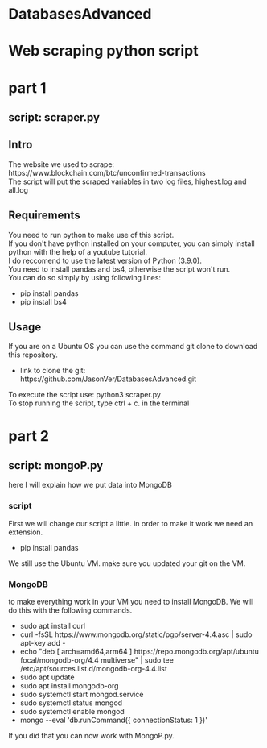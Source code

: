 # DatabasesAdvanced

<h1> Web scraping python script </h1>
<h1> part 1</h1>
<h2>script: scraper.py</h2>
<h2> Intro </h2>
The website we used to scrape: https://www.blockchain.com/btc/unconfirmed-transactions <br>
The script will put the scraped variables in two log files, highest.log and all.log <br>

<h2> Requirements </h2>
You need to run python to make use of this script. <br>
If you don't have python installed on your computer, you can simply install python with the help of a youtube tutorial. <br>
I do reccomend to use the latest version of Python (3.9.0). <br>
You need to install pandas and bs4, otherwise the script won't run. <br>
You can do so simply by using following lines: <br>
<ul>
  <li> pip install pandas </li>
  <li> pip install bs4 </li>
</ul>

<h2> Usage </h2>
If you are on a Ubuntu OS you can use the command git clone to download this repository. <br>
<ul>
  <li> link to clone the git: https://github.com/JasonVer/DatabasesAdvanced.git </li>
</ul>
To execute the script use: python3 scraper.py <br>
To stop running the script, type ctrl + c. in the terminal <br>

<h1>part 2</h1>
<h2> script: mongoP.py </h2>
here I will explain how we put data into MongoDB
<h3>script</h3>
First we will change our script a little. in order to make it work we need an extension.
<ul>
  <li> pip install pandas </li>
 </ul>
 
 We still use the Ubuntu VM.
 make sure you updated your git on the VM.
 <h3>MongoDB</h3>
 to make everything work in your VM you need to install MongoDB. We will do this with the following commands.
 <ul>
 <li>sudo apt install curl</li>
<li>curl -fsSL https://www.mongodb.org/static/pgp/server-4.4.asc | sudo apt-key add -</li>
<li>echo "deb [ arch=amd64,arm64 ] https://repo.mongodb.org/apt/ubuntu focal/mongodb-org/4.4 multiverse" | sudo tee /etc/apt/sources.list.d/mongodb-org-4.4.list</li>
<li>sudo apt update</li>
<li>sudo apt install mongodb-org</li>
<li>sudo systemctl start mongod.service</li>
<li>sudo systemctl status mongod</li>
<li>sudo systemctl enable mongod</li>
<li>mongo --eval 'db.runCommand({ connectionStatus: 1 })'</li>
</ul>

If you did that you can now work with MongoP.py.
